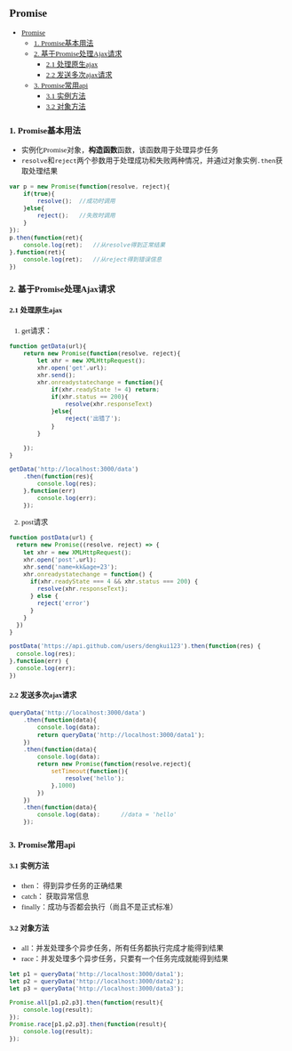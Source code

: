 <font face="微软雅黑" size="2">

## Promise
- [Promise](#promise)
  - [1. Promise基本用法](#1-promise基本用法)
  - [2. 基于Promise处理Ajax请求](#2-基于promise处理ajax请求)
    - [2.1 处理原生ajax](#21-处理原生ajax)
    - [2.2 发送多次ajax请求](#22-发送多次ajax请求)
  - [3. Promise常用api](#3-promise常用api)
    - [3.1 实例方法](#31-实例方法)
    - [3.2 对象方法](#32-对象方法)
### 1. Promise基本用法
- 实例化Promise对象，**构造函数**函数，该函数用于处理异步任务
- `resolve`和`reject`两个参数用于处理成功和失败两种情况，并通过对象实例`.then`获取处理结果

```js
var p = new Promise(function(resolve, reject){
    if(true){
        resolve();  //成功时调用 
    }else{
        reject();   //失败时调用 
    }
});
p.then(function(ret){
    console.log(ret);   //从resolve得到正常结果
},function(ret){
    console.log(ret);   //从reject得到错误信息
})

```


### 2. 基于Promise处理Ajax请求
#### 2.1 处理原生ajax
1. get请求：
```js
function getData(url){
    return new Promise(function(resolve, reject){
        let xhr = new XMLHttpRequest();
        xhr.open('get',url);
        xhr.send();
        xhr.onreadystatechange = function(){
            if(xhr.readyState != 4) return;
            if(xhr.status == 200){
                resolve(xhr.responseText)
            }else{
                reject('出错了');
            }
        }
       
    });
}

getData('http://localhost:3000/data')
    .then(function(res){
        console.log(res);
    },function(err)
        console.log(err); 
    });
```
2. post请求
```js
function postData(url) {
  return new Promise((resolve, reject) => {
    let xhr = new XMLHttpRequest();
    xhr.open('post',url);
    xhr.send('name=kk&age=23');
    xhr.onreadystatechange = function() {
      if(xhr.readyState === 4 && xhr.status === 200) {
        resolve(xhr.responseText);
      } else {
        reject('error')
      }
    }
  })
}

postData('https://api.github.com/users/dengkui123').then(function(res) {
  console.log(res);
},function(err) {
  console.log(err);
})
```
#### 2.2 发送多次ajax请求
```js
queryData('http://localhost:3000/data')
    .then(function(data){
        console.log(data);
        return queryData('http://localhost:3000/data1');
    })
    .then(function(data){
        console.log(data);
        return new Promise(function(resolve,reject){
            setTimeout(function(){
                resolve('hello');
            },1000)
        })
    })
    .then(function(data){
        console.log(data);      //data = 'hello'
    });
```
### 3. Promise常用api
#### 3.1 实例方法
- then： 得到异步任务的正确结果
- catch： 获取异常信息
- finally：成功与否都会执行（尚且不是正式标准） 

#### 3.2 对象方法
- all：并发处理多个异步任务，所有任务都执行完成才能得到结果
- race：并发处理多个异步任务，只要有一个任务完成就能得到结果
```js
let p1 = queryData('http://localhost:3000/data1');
let p2 = queryData('http://localhost:3000/data2');
let p3 = queryData('http://localhost:3000/data3');

Promise.all[p1,p2,p3].then(function(result){
    console.log(result);
});
Promise.race[p1,p2,p3].then(function(result){
    console.log(result);
});
```
